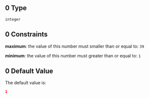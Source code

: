 ## 0 Type

`integer`

## 0 Constraints

**maximum**: the value of this number must smaller than or equal to: `39`

**minimum**: the value of this number must greater than or equal to: `1`

## 0 Default Value

The default value is:

```json
1
```
